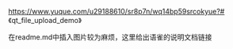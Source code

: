 https://www.yuque.com/u29188610/sr8p7n/wq14bp59srcokyue?# 《qt_file_upload_demo》

在readme.md中插入图片较为麻烦，这里给出语雀的说明文档链接
